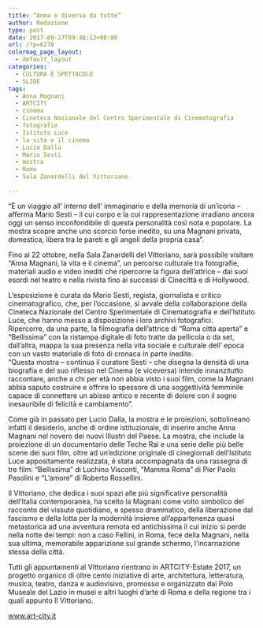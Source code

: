 ```yaml
---
title: “Anna è diversa da tutte”
author: Redazione
type: post
date: 2017-09-27T09:48:12+00:00
url: /?p=6278
colormag_page_layout:
  - default_layout
categories:
  - CULTURA E SPETTACOLO
  - SLIDE
tags:
  - Anna Magnani
  - ARTCITY
  - cinema
  - Cineteca Nazionale del Centro Sperimentale di Cinematografia
  - fotografie
  - Istituto Luce
  - la vita e il cinema
  - Lucio Dalla
  - Mario Sesti
  - mostra
  - Roma
  - Sala Zanardelli del Vittoriano

---
```

“È un viaggio all&#8217; interno dell&#8217; immaginario e della memoria di un&#8217;icona – afferma Mario Sesti &#8211; il cui corpo e la cui rappresentazione irradiano ancora oggi un senso inconfondibile di questa personalità così nota e popolare. La mostra scopre anche uno scorcio forse inedito, su una Magnani privata, domestica, libera tra le pareti e gli angoli della propria casa”.

Fino al 22 ottobre, nella Sala Zanardelli del Vittoriano, sarà possibile visitare “Anna Magnani, la vita e il cinema”, un percorso culturale tra fotografie, materiali audio e video inediti che ripercorre la figura dell’attrice &#8211; dai suoi esordi nel teatro e nella rivista fino ai successi di Cinecittà e di Hollywood.

L&#8217;esposizione è curata da Mario Sesti, regista, giornalista e critico cinematografico, che, per l’occasione, si avvale della collaborazione della Cineteca Nazionale del Centro Sperimentale di Cinematografia e dell&#8217;Istituto Luce, che hanno messo a disposizione i loro archivi fotografici.  
Ripercorre, da una parte, la filmografia dell&#8217;attrice di “Roma città aperta” e “Bellissima” con la ristampa digitale di foto tratte da pellicola o da set, dall&#8217;altra, mappa la sua presenza nella vita sociale e culturale dell&#8217; epoca con un vasto materiale di foto di cronaca in parte inedite.  
“Questa mostra – continua il curatore Sesti – che disegna la densità di una biografia e del suo riflesso nel Cinema (e viceversa) intende innanzitutto raccontare, anche a chi per età non abbia visto i suoi film, come la Magnani abbia saputo costruire e offrire lo spessore di una soggettività femminile capace di connettere un abisso antico e recente di dolore con il sogno inesauribile di felicità e cambiamento”.

Come già in passato per Lucio Dalla, la mostra e le proiezioni, sottolineano infatti il desiderio, anche di ordine istituzionale, di inserire anche Anna Magnani nel novero dei nuovi Illustri del Paese. La mostra, che include la proiezione di un documentario delle Teche Rai e una serie delle più belle scene dei suoi film, oltre ad un&#8217;edizione originale di cinegiornali dell&#8217;Istituto Luce appositamente realizzata, è stata accompagnata da una rassegna di tre film: “Bellissima” di Luchino Visconti, “Mamma Roma” di Pier Paolo Pasolini e “L&#8217;amore” di Roberto Rossellini.

Il Vittoriano, che dedica i suoi spazi alle più significative personalità dell&#8217;Italia contemporanea, ha scelto la Magnani come volto simbolico del racconto del vissuto quotidiano, e spesso drammatico, della liberazione dal fascismo e della lotta per la modernità insieme all’appartenenza quasi metastorica ad una avventura remota ed antichissima il cui inizio si perde nella notte dei tempi: non a caso Fellini, in Roma, fece della Magnani, nella sua ultima, memorabile apparizione sul grande schermo, l&#8217;incarnazione stessa della città.

Tutti gli appuntamenti al Vittoriano rientrano in ARTCITY-Estate 2017, un progetto organico di oltre cento iniziative di arte, architettura, letteratura, musica, teatro, danza e audiovisivo, promosso e organizzato dal Polo Museale del Lazio in musei e altri luoghi d’arte di Roma e della regione tra i quali appunto Il Vittoriano.

<span style="font-size: 10.5pt;"><a href="https://www.art-city.it"><span style="color: #000000;"><span style="margin: 0px; font-family: 'Arial',sans-serif;">www.art-city.it</span></span></a></span>